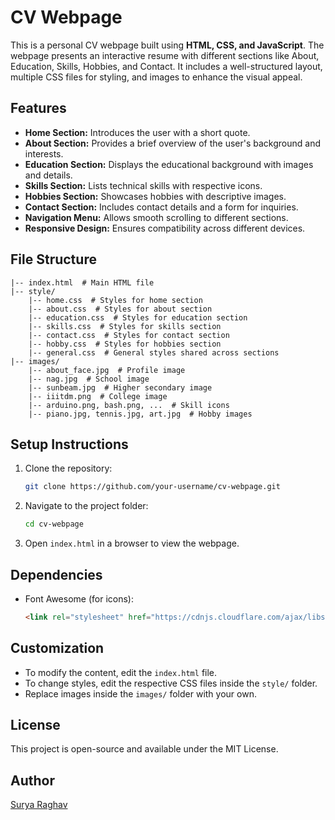 # CV Webpage

This is a personal CV webpage built using **HTML, CSS, and JavaScript**. The webpage presents an interactive resume with different sections like About, Education, Skills, Hobbies, and Contact. It includes a well-structured layout, multiple CSS files for styling, and images to enhance the visual appeal.

## Features
- **Home Section:** Introduces the user with a short quote.
- **About Section:** Provides a brief overview of the user's background and interests.
- **Education Section:** Displays the educational background with images and details.
- **Skills Section:** Lists technical skills with respective icons.
- **Hobbies Section:** Showcases hobbies with descriptive images.
- **Contact Section:** Includes contact details and a form for inquiries.
- **Navigation Menu:** Allows smooth scrolling to different sections.
- **Responsive Design:** Ensures compatibility across different devices.

## File Structure
```
|-- index.html  # Main HTML file
|-- style/
    |-- home.css  # Styles for home section
    |-- about.css  # Styles for about section
    |-- education.css  # Styles for education section
    |-- skills.css  # Styles for skills section
    |-- contact.css  # Styles for contact section
    |-- hobby.css  # Styles for hobbies section
    |-- general.css  # General styles shared across sections
|-- images/
    |-- about_face.jpg  # Profile image
    |-- nag.jpg  # School image
    |-- sunbeam.jpg  # Higher secondary image
    |-- iiitdm.png  # College image
    |-- arduino.png, bash.png, ...  # Skill icons
    |-- piano.jpg, tennis.jpg, art.jpg  # Hobby images
```

## Setup Instructions
1. Clone the repository:
   ```sh
   git clone https://github.com/your-username/cv-webpage.git
   ```
2. Navigate to the project folder:
   ```sh
   cd cv-webpage
   ```
3. Open `index.html` in a browser to view the webpage.

## Dependencies
- Font Awesome (for icons):
  ```html
  <link rel="stylesheet" href="https://cdnjs.cloudflare.com/ajax/libs/font-awesome/6.3.0/css/all.min.css">
  ```

## Customization
- To modify the content, edit the `index.html` file.
- To change styles, edit the respective CSS files inside the `style/` folder.
- Replace images inside the `images/` folder with your own.

## License
This project is open-source and available under the MIT License.

## Author
[Surya Raghav](https://github.com/your-username)

